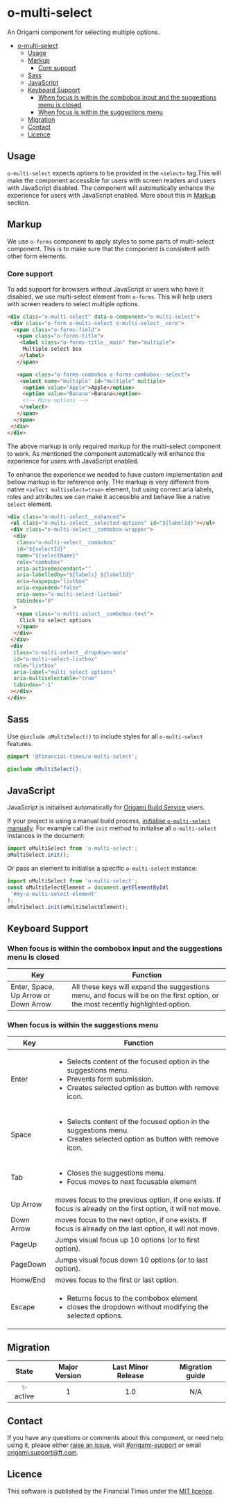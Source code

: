 # o-multi-select

An Origami component for selecting multiple options.

- [o-multi-select](#o-multi-select)
	- [Usage](#usage)
	- [Markup](#markup)
		- [Core support](#core-support)
	- [Sass](#sass)
	- [JavaScript](#javascript)
	- [Keyboard Support](#keyboard-support)
		- [When focus is within the combobox input and the suggestions menu is closed](#when-focus-is-within-the-combobox-input-and-the-suggestions-menu-is-closed)
		- [When focus is within the suggestions menu](#when-focus-is-within-the-suggestions-menu)
	- [Migration](#migration)
	- [Contact](#contact)
	- [Licence](#licence)

## Usage

`o-multi-select` expects options to be provided in the `<select>` tag.This will make the component accessible for users with screen readers and users with JavaScript disabled. The component will automatically enhance the experience for users with JavaScript enabled. More about this in [Markup](#markup) section.

## Markup

We use `o-forms` component to apply styles to some parts of multi-select component. This is to make sure that the component is consistent with other form elements.

### Core support

To add support for browsers without JavaScript or users who have it disabled, we use multi-select element from `o-forms`. This will help users with screen readers to select multiple options.

```html
<div class="o-multi-select" data-o-component="o-multi-select">
 <div class="o-form o-multi-select o-multi-select__core">
  <span class="o-forms-field">
   <span class="o-forms-title">
    <label class="o-forms-title__main" for="multiple">
     Multiple select box
    </label>
   </span>

   <span class="o-forms-combobox o-forms-combobox--select">
    <select name="multiple" id="multiple" multiple>
     <option value="Apple">Apple</option>
     <option value="Banana">Banana</option>
     <!-- More options -->
    </select>
   </span>
  </span>
 </div>
</div>
```

The above markup is only required markup for the multi-select component to work. As mentioned the component automatically will enhance the experience for users with JavaScript enabled.

To enhance the experience we needed to have custom implementation and bellow markup is for reference only. THe markup is very different from native `<select multiselect=true>` element, but using correct aria labels, roles and attributes we can make it accessible and behave like a native `select` element.

```html
<div class="o-multi-select__enhanced">
 <ul class="o-multi-select__selected-options" id="${labelId}"></ul>
 <div class="o-multi-select__combobox-wrapper">
  <div
   class="o-multi-select__combobox"
   id="${selectId}"
   name="${selectName}"
   role="combobox"
   aria-activedescendant=""
   aria-labelledby="${labels} ${labelId}"
   aria-haspopup="listbox"
   aria-expanded="false"
   aria-owns="o-multi-select-listbox"
   tabindex="0"
  >
   <span class="o-multi-select__combobox-text">
    Click to select options
   </span>
  </div>
 </div>
 <div
  class="o-multi-select__dropdown-menu"
  id="o-multi-select-listbox"
  role="listbox"
  aria-label="multi select options"
  aria-multiselectable="true"
  tabindex="-1"
 ></div>
</div>
```

## Sass

Use `@include oMultiSelect()` to include styles for all `o-multi-select` features.

```scss
@import '@financial-times/o-multi-select';

@include oMultiSelect();
```

## JavaScript

JavaScript is initialised automatically for [Origami Build Service](https://www.ft.com/__origami/service/build/v2/) users.

If your project is using a manual build process, [initialise `o-multi-select` manually](https://origami.ft.com/docs/tutorials/manual-build/). For example call the `init` method to initialise all `o-multi-select` instances in the document:

```js
import oMultiSelect from 'o-multi-select';
oMultiSelect.init();
```

Or pass an element to initialise a specific `o-multi-select` instance:

```js
import oMultiSelect from 'o-multi-select';
const oMultiSelectElement = document.getElementById(
 '#my-o-multi-select-element'
);
oMultiSelect.init(oMultiSelectElement);
```

## Keyboard Support

### When focus is within the combobox input and the suggestions menu is closed

| Key                                  | Function                                                                                                                         |
| ------------------------------------ | -------------------------------------------------------------------------------------------------------------------------------- |
| Enter, Space, Up Arrow or Down Arrow | All these keys will expand the suggestions menu, and focus will be on the first option, or the most recently highlighted option. |

### When focus is within the suggestions menu

| Key        | Function                                                                                                                                                                       |
| ---------- | ------------------------------------------------------------------------------------------------------------------------------------------------------------------------------ |
| Enter      | <ul><li>Selects content of the focused option in the suggestions menu.</li><li>Prevents form submission.</li><li>Creates selected option as button with remove icon.</li></ul> |
| Space      | <ul><li>Selects content of the focused option in the suggestions menu.</li><li>Creates selected option as button with remove icon.</li></ul>                                   |
| Tab        | <ul><li>Closes the suggestions menu.</li><li>Focus moves to next focusable element</li></ul>                                                                                   |
| Up Arrow   | moves focus to the previous option, if one exists. If focus is already on the first option, it will not move.                                                                  |
| Down Arrow | moves focus to the next option, if one exists. If focus is already on the last option, it will not move.                                                                       |
| PageUp     | Jumps visual focus up 10 options (or to first option).                                                                                                                         |
| PageDown   | Jumps visual focus down 10 options (or to last option).                                                                                                                        |
| Home/End   | moves focus to the first or last option.                                                                                                                                       |
| Escape     | <ul><li>Returns focus to the combobox element</li> <li>closes the dropdown without modifying the selected options.</li></ul>                                                   |

## Migration

|   State   | Major Version | Last Minor Release | Migration guide |
| :-------: | :-----------: | :----------------: | :-------------: |
| ✨ active |       1       |        1.0         |       N/A       |

## Contact

If you have any questions or comments about this component, or need help using it, please either [raise an issue](https://github.com/Financial-Times/origami/issues/new?labels=o-multi-select,components), visit [#origami-support](https://financialtimes.slack.com/messages/#origami-support/) or email [origami.support@ft.com](mailto:origami.support@ft.com).

## Licence

This software is published by the Financial Times under the [MIT licence](http://opensource.org/licenses/MIT).
